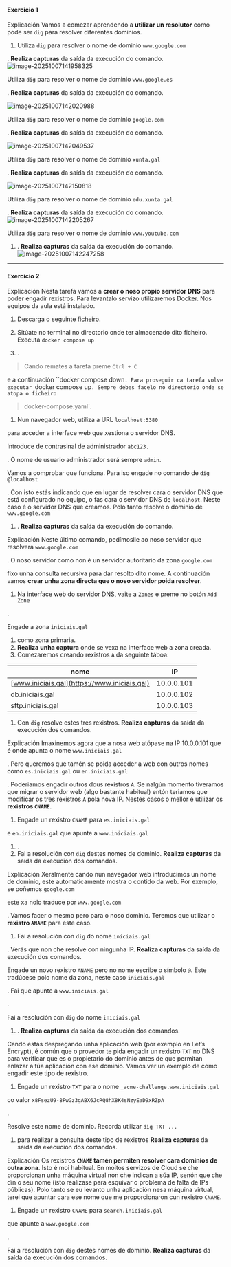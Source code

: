 #### Exercicio 1

Explicación  Vamos a comezar aprendendo a **utilizar un resolutor** como pode ser `dig` para resolver diferentes dominios.

1. Utiliza `dig` para resolver o nome de dominio `www.google.com`

. **Realiza capturas** da saída da execución do comando.
![image-20251007141958325](/home/sanclemente.local/a25davidvm/.config/Typora/typora-user-images/image-20251007141958325.png)

Utiliza `dig` para resolver o nome de dominio `www.google.es`

. **Realiza capturas** da saída da execución do comando.

![image-20251007142020988](/home/sanclemente.local/a25davidvm/.config/Typora/typora-user-images/image-20251007142020988.png)

Utiliza `dig` para resolver o nome de dominio `google.com`

. **Realiza capturas** da saída da execución do comando.

![image-20251007142049537](/home/sanclemente.local/a25davidvm/.config/Typora/typora-user-images/image-20251007142049537.png)

Utiliza `dig` para resolver o nome de dominio `xunta.gal`

. **Realiza capturas** da saída da execución do comando.

![image-20251007142150818](/home/sanclemente.local/a25davidvm/.config/Typora/typora-user-images/image-20251007142150818.png)

Utiliza `dig` para resolver o nome de dominio `edu.xunta.gal`

. **Realiza capturas** da saída da execución do comando.
![image-20251007142205267](/home/sanclemente.local/a25davidvm/.config/Typora/typora-user-images/image-20251007142205267.png)

Utiliza `dig` para resolver o nome de dominio `www.youtube.com`

1. . **Realiza capturas** da saída da execución do comando.
   ![image-20251007142247258](/home/sanclemente.local/a25davidvm/.config/Typora/typora-user-images/image-20251007142247258.png)

------

#### Exercicio 2

Explicación Nesta tarefa vamos a **crear o noso propio servidor DNS** para poder engadir rexistros. Para levantalo servizo utilizaremos Docker. Nos equipos da aula está instalado.

1. Descarga o seguinte [ficheiro](https://dapw-03-servizo-dns-97d5d1.gitlab.io/97tarefas/t03_01/docker-compose.yaml).
2. Sitúate no terminal no directorio onde ter almacenado dito ficheiro. Executa `docker compose up`

1. .

> Cando remates a tarefa preme `Ctrl + C`

 e a continuación ``docker compose down`. Para proseguir ca tarefa volve executar `docker compose up`. Sempre debes facelo no directorio onde se atopa o ficheiro `

> docker-compose.yaml`.

1. Nun navegador web, utiliza a URL `localhost:5380`

 para acceder a interface web que xestiona o servidor DNS.

Introduce de contrasinal de administrador `abc123.`

. O nome de usuario administrador será sempre `admin`.

Vamos a comprobar que funciona. Para iso engade no comando de `dig` `@localhost`

. Con isto estás indicando que en lugar de resolver cara o servidor DNS  que está configurado no equipo, o fas cara o servidor DNS de `localhost`. Neste caso é o servidor DNS que creamos. Polo tanto resolve o dominio de `www.google.com`

1. . **Realiza capturas** da saída da execución do comando.

Explicación  Neste último comando, pedímoslle ao noso servidor que resolvera `www.google.com`

. O noso servidor como non é un servidor autoritario da zona `google.com`

 fixo unha consulta recursiva para dar resolto dito nome. A continuación vamos **crear unha zona directa que o noso servidor poida resolver**.

1. Na interface web do servidor DNS, vaite a `Zones` e preme no botón `Add Zone`

.

Engade a zona `iniciais.gal`

1.  como zona primaria.
2. **Realiza unha captura** onde se vexa na interface web a zona creada.
3. Comezaremos creando rexistros `A` da seguinte táboa:

| nome                                         | IP         |
| -------------------------------------------- | ---------- |
| [www.iniciais.gal](https://www.iniciais.gal) | 10.0.0.101 |
| db.iniciais.gal                              | 10.0.0.102 |
| sftp.iniciais.gal                            | 10.0.0.103 |

1. Con `dig` resolve estes tres rexistros. **Realiza capturas** da saída da execución dos comandos.

Explicación Imaxinemos agora que a nosa web atópase na IP 10.0.0.101 que é onde apunta o nome `www.iniciais.gal`

. Pero queremos que tamén se poida acceder a web con outros nomes como `es.iniciais.gal` ou `en.iniciais.gal`

. Poderiamos engadir outros dous rexistros `A`. Se nalgún momento tiveramos que migrar o servidor web (algo bastante habitual) entón teriamos que modificar os tres rexistros `A` pola nova IP. Nestes casos o mellor é utilizar os **rexistros `CNAME`**.

1. Engade un rexistro `CNAME` para `es.iniciais.gal`

 e `en.iniciais.gal` que apunte a `www.iniciais.gal`

1. .
2. Fai a resolución con `dig` destes nomes de dominio. **Realiza capturas** da saída da execución dos comandos.

Explicación Xeralmente cando nun navegador web introducimos un nome de dominio,  este automaticamente mostra o contido da web. Por exemplo, se poñemos `google.com`

 este xa nolo traduce por `www.google.com`

. Vamos facer o mesmo pero para o noso dominio. Teremos que utilizar o **rexistro `ANAME`** para este caso.

1. Fai a resolución con `dig` do nome `iniciais.gal`

. Verás que non che resolve con ningunha IP. **Realiza capturas** da saída da execución dos comandos.

Engade un novo rexistro `ANAME` pero no nome escribe o símbolo `@`. Este tradúcese polo nome da zona, neste caso `iniciais.gal`

. Fai que apunte a `www.iniciais.gal`

.

Fai a resolución con `dig` do nome `iniciais.gal`

1. . **Realiza capturas** da saída da execución dos comandos.

Cando estás despregando unha aplicación web (por exemplo en Let’s Encrypt), é común que o provedor te pida engadir un rexistro `TXT` no DNS para verificar que es o propietario do dominio antes de que  permitan enlazar a túa aplicación con ese dominio. Vamos ver un exemplo  de como engadir este tipo de rexistro.

1. Engade un rexistro `TXT` para o nome `_acme-challenge.www.iniciais.gal`

 co valor `x8FsezU9-8FwGz3gABX6JcRQ8hX8K4sNzyEaD9xRZpA`

.

Resolve este nome de dominio. Recorda utilizar `dig TXT ...`

1.  para realizar a consulta deste tipo de rexistros  **Realiza capturas** da saída da execución dos comandos.

Explicación Os rexistros **`CNAME` tamén permiten resolver cara dominios de outra zona**. Isto é moi habitual. En moitos servizos de Cloud se che proporcionan  unha máquina virtual non che indican a súa IP, senón que che din o seu  nome (isto realizase para esquivar o problema de falta de IPs públicas). Polo tanto se eu levanto unha aplicación nesa máquina virtual, terei  que apuntar cara ese nome que me proporcionaron cun rexistro `CNAME`.

1. Engade un rexistro `CNAME` para `search.iniciais.gal`

 que apunte a `www.google.com`

.

Fai a resolución con `dig` destes nomes de dominio. **Realiza capturas** da saída da execución dos comandos.
